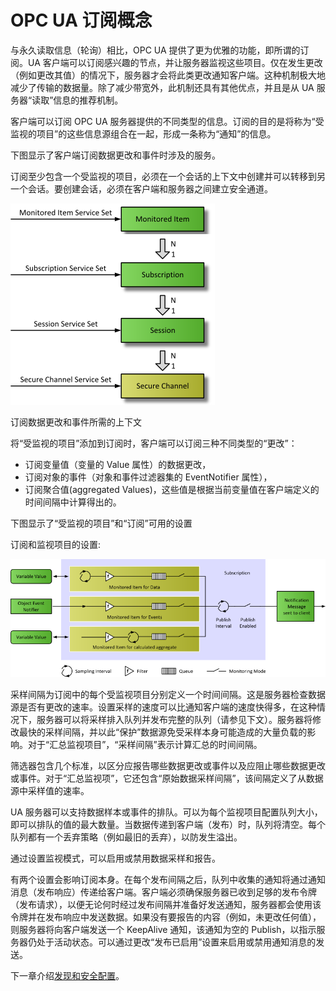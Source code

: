 # OPC UA 订阅概念

与永久读取信息（轮询）相比，OPC UA 提供了更为优雅的功能，即所谓的订阅。UA 客户端可以订阅感兴趣的节点，并让服务器监视这些项目。仅在发生更改（例如更改其值）的情况下，服务器才会将此类更改通知客户端。这种机制极大地减少了传输的数据量。除了减少带宽外，此机制还具有其他优点，并且是从 UA 服务器“读取”信息的推荐机制。

客户端可以订阅 OPC UA 服务器提供的不同类型的信息。订阅的目的是将称为“受监视的项目”的这些信息源组合在一起，形成一条称为“通知”的信息。

下图显示了客户端订阅数据更改和事件时涉及的服务。

订阅至少包含一个受监视的项目，必须在一个会话的上下文中创建并可以转移到另一个会话。要创建会话，必须在客户端和服务器之间建立安全通道。

![channel_session_subscription.png](../pictures/channel_session_subscription.png)

订阅数据更改和事件所需的上下文

将“受监视的项目”添加到订阅时，客户端可以订阅三种不同类型的“更改”：

- 订阅变量值（变量的 Value 属性）的数据更改，
- 订阅对象的事件（对象和事件过滤器集的 EventNotifier 属性），
- 订阅聚合值(aggregated Values)，这些值是根据当前变量值在客户端定义的时间间隔中计算得出的。

下图显示了“受监视的项目”和“订阅”可用的设置

订阅和监视项目的设置:

![subscription_model.png](../pictures/subscription_model.png)

采样间隔为订阅中的每个受监视项目分别定义一个时间间隔。这是服务器检查数据源是否有更改的速率。设置采样的速度可以比通知客户端的速度快得多，在这种情况下，服务器可以将采样排入队列并发布完整的队列（请参见下文）。服务器将修改最快的采样间隔，并以此“保护”数据源免受采样本身可能造成的大量负载的影响。对于“汇总监视项目”，“采样间隔”表示计算汇总的时间间隔。

筛选器包含几个标准，以区分应报告哪些数据更改或事件以及应阻止哪些数据更改或事件。对于“汇总监视项”，它还包含“原始数据采样间隔”，该间隔定义了从数据源中采样值的速率。

UA 服务器可以支持数据样本或事件的排队。可以为每个监视项目配置队列大小，即可以排队的值的最大数量。当数据传递到客户端（发布）时，队列将清空。每个队列都有一个丢弃策略（例如最旧的丢弃），以防发生溢出。

通过设置监视模式，可以启用或禁用数据采样和报告。

有两个设置会影响订阅本身。在每个发布间隔之后，队列中收集的通知将通过通知消息（发布响应）传递给客户端。客户端必须确保服务器已收到足够的发布令牌（发布请求），以便无论何时经过发布间隔并准备好发送通知，服务器都会使用该令牌并在发布响应中发送数据。如果没有要报告的内容（例如，未更改任何值），则服务器将向客户端发送一个 KeepAlive 通知，该通知为空的 Publish，以指示服务器仍处于活动状态。可以通过更改“发布已启用”设置来启用或禁用通知消息的发送。

下一章介绍[发现和安全配置](./5.服务发现以及安全配置.md)。
